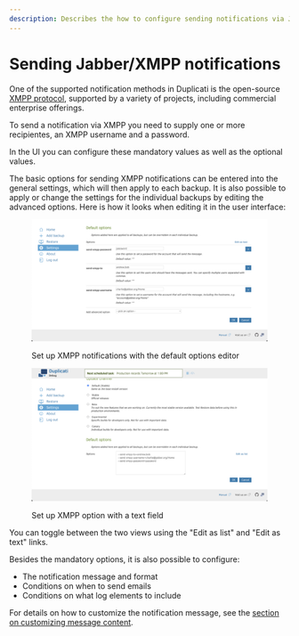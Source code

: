 ```yaml
---
description: Describes the how to configure sending notifications via Jabber/XMPP
---
```


# Sending Jabber/XMPP notifications

One of the supported notification methods in Duplicati is the open-source [XMPP protocol](https://en.wikipedia.org/wiki/XMPP), supported by a variety of projects, including commercial enterprise offerings.&#x20;

To send a notification via XMPP you need to supply one or more recipientes, an XMPP username and a password.&#x20;

In the UI you can configure these mandatory values as well as the optional values.

The basic options for sending XMPP notifications can be entered into the general settings, which will then apply to each backup. It is also possible to apply or change the settings for the individual backups by editing the advanced options. Here is how it looks when editing it in the user interface:

<div>

<figure><img src="../../.gitbook/assets/Screenshot 2024-11-20 at 14.46.45.png" alt=""><figcaption><p>Set up XMPP notifications with the default options editor</p></figcaption></figure>

 

<figure><img src="../../.gitbook/assets/Screenshot 2024-11-20 at 14.46.35.png" alt=""><figcaption><p>Set up XMPP option with a text field</p></figcaption></figure>

</div>

You can toggle between the two views using the "Edit as list" and "Edit as text" links.

Besides the mandatory options, it is also possible to configure:

* The notification message and format
* Conditions on when to send emails
* Conditions on what log elements to include

For details on how to customize the notification message, see the [section on customizing message content](custom-message-content.md).
